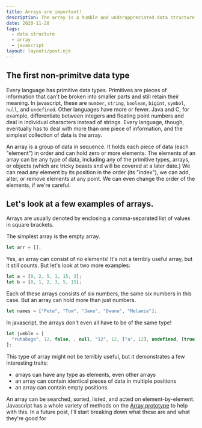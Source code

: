 ```yaml
---
title: Arrays are important!
description: The array is a humble and underappreciated data structure.
date: 2020-11-28
tags:
  - data structure
  - array
  - javascript
layout: layouts/post.njk
---
```


## The first non-primitve data type

Every language has primitive data types. Primitives are pieces of information that can't be broken into smaller parts and still retain their meaning. In javascript, these are `number`, `string`, `boolean`, `bigint`, `symbol`, `null`, and `undefined`. Other languages have more or fewer. Java and C, for example, differentiate between integers and floating point numbers and deal in individual characters instead of strings. Every language, though, eventually has to deal with more than one piece of information, and the simplest collection of data is the array.

An array is a group of data in sequence. It holds each piece of data (each "element") in order and can hold zero or more elements. The elements of an array can be any type of data, including any of the primitive types, arrays, or objects (which are tricky beasts and will be covered at a later date.) We can read any element by its position in the order (its "index"), we can add, alter, or remove elements at any point. We can even change the order of the elements, if we're careful.

## Let's look at a few examples of arrays.

Arrays are usually denoted by enclosing a comma-separated list of values in square brackets.

The simplest array is the empty array.

```javascript
let arr = [];
```

Yes, an array can consist of no elements! It's not a terribly useful array, but it still counts. But let's look at two more examples:

```javascript
let a = [0, 2, 5, 1, 15, 3];
let b = [0, 1, 2, 3, 5, 15];
```

Each of these arrays consists of six numbers, the same six numbers in this case. But an array can hold more than just numbers.

```javascript
let names = ["Pete", "Tom", "Jane", "Dwane", "Melanie"];
```

In javascript, the arrays don't even all have to be of the same type!

```javascript
let jumble = [
  "rutabaga", 12, false, , null, "12", 12, ["a", 12], undefined, [true],
];
```

This type of array might not be terribly useful, but it demonstrates a few interesting traits:
 - arrays can have any type as elements, even other arrays
 - an array can contain identical pieces of data in multiple positions
 - an array can contain empty positions

An array can be searched, sorted, listed, and acted on element-by-element. Javascript has a whole variety of methods on the [Array prototype](https://developer.mozilla.org/en-US/docs/Web/JavaScript/Reference/Global_Objects/Array) to help with this. In a future post, I'll start breaking down what these are and what they're good for